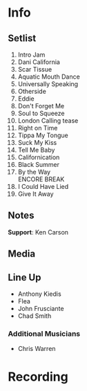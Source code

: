 # Info

## Setlist

1. Intro Jam
2. Dani California
3. Scar Tissue
4. Aquatic Mouth Dance
5. Universally Speaking
6. Otherside
7. Eddie
8. Don't Forget Me
9. Soul to Squeeze
10. London Calling tease
11. Right on Time
12. Tippa My Tongue
13. Suck My Kiss
14. Tell Me Baby
15. Californication
16. Black Summer
17. By the Way
<br> ENCORE BREAK
18. I Could Have Lied
19. Give It Away

## Notes
 
**Support**: Ken Carson

## Media 

## Line Up

* Anthony Kiedis
* Flea
* John Frusciante
* Chad Smith

### Additional Musicians

* Chris Warren

# Recording
